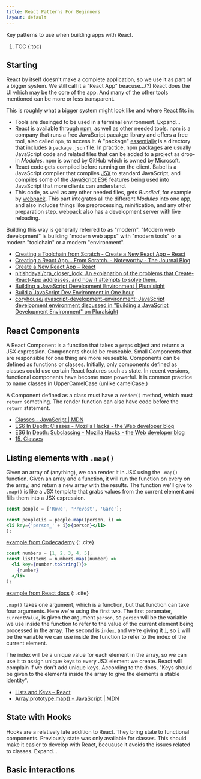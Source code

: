 ```yaml
---
title: React Patterns For Beginners
layout: default
---
```


Key patterns to use when building apps with React. 

1. TOC 
{:toc}

## Starting

React by itself doesn't make a complete application, so we use it as part of a bigger system. We still call it a "React App" beacuse...(?) React does the UI which may be the core of the app. And many of the other tools mentioned can be more or less transparent. 

This is roughly what a bigger system might look like and where React fits in:

- Tools are desinged to be used in a terminal environment. Expand...
- React is available through [npm][0001], as well as other needed tools. npm is a company that runs a free JavaScript pacakge library and offers a free tool, also called `npm`, to access it. A "package" [essentially](https://docs.npmjs.com/about-packages-and-modules) is a directory that includes a `package.json` file. In practice, npm packages are usually JavaScript code and related files that can be added to a project as drop-in _Modules_. npm is owned by GitHub which is owned by Microsoft. 
- React code gets compiled before running on the client. Babel is a JavaScript compiler that compiles [JSX](https://reactjs.org/docs/react-without-jsx.html) to standard JavaScript, and compiles some of the [JavaScript ES6](https://reactjs.org/docs/react-without-es6.html) features being used into JavaScript that more clients can understand. 
- This code, as well as any other needed files, gets _Bundled_, for example by [webpack](https://webpack.js.org/). This part integrates all the different _Modules_ into one app, and also includes things like preprocessing, minification, and any other preparation step. webpack also has a development server with live reloading. 

Building this way is generally referred to as "modern". "Modern web development" is building "modern web apps" with "modern tools" or a modern "toolchain" or a modern "environment".  

- [Creating a Toolchain from Scratch - Create a New React App – React](https://reactjs.org/docs/create-a-new-react-app.html#creating-a-toolchain-from-scratch)
- [Creating a React App… From Scratch. - Noteworthy - The Journal Blog](https://blog.usejournal.com/creating-a-react-app-from-scratch-f3c693b84658)
- [Create a New React App – React](https://reactjs.org/docs/create-a-new-react-app.html)
- [nitishdayal/cra_closer_look: An explanation of the problems that Create-React-App addresses, and how it attempts to solve them.](https://github.com/nitishdayal/cra_closer_look)
- [Building a JavaScript Development Environment \| Pluralsight](https://www.pluralsight.com/courses/javascript-development-environment)
- [Build a JavaScript Dev Environment in One hour](https://www.infoq.com/presentations/javascript-dev-environment/)
- [coryhouse/javascript-development-environment: JavaScript development environment discussed in "Building a JavaScript Development Environment" on Pluralsight](https://github.com/coryhouse/javascript-development-environment)

[0001]: https://www.npmjs.com/

## React Components

A React Component is a function that takes a `props` object and returns a JSX expression. Components should be reuseable. Small Components that are responsible for one thing are more reuseable. Components can be defined as functions or classes. Initially, only components defined as classes could use certain React features such as state. In recent versions, functional components have become more powerful. It is common practice to name classes in UpperCamelCase (unlike camelCase.) 

A Component defined as a class must have a `render()` method, which must `return` something. The render function can also have code before the `return` statement.

- [Classes - JavaScript | MDN](https://developer.mozilla.org/en-US/docs/Web/JavaScript/Reference/Classes)
- [ES6 In Depth: Classes - Mozilla Hacks - the Web developer blog](https://hacks.mozilla.org/2015/07/es6-in-depth-classes/)
- [ES6 In Depth: Subclassing - Mozilla Hacks - the Web developer blog](https://hacks.mozilla.org/2015/08/es6-in-depth-subclassing/)
- [15. Classes](https://exploringjs.com/es6/ch_classes.html)


## Listing elements with `.map()`

Given an array of (anything), we can render it in JSX using the `.map()` function. Given an array and a function, it will run the function on every  on the array, and return a new array with the results. The function we'll give to  `.map()` is like a JSX template that grabs values from the current element and fills them into a JSX expression. 


```jsx
const people = ['Rowe', 'Prevost', 'Gare'];

const peopleLis = people.map((person, i) =>
<li key={'person_' + i}>{person}</li>
);
```
[example from Codecademy](https://www.codecademy.com/courses/react-101/lessons/react-jsx-advanced/exercises/jsx-keys)
{: .cite}

```jsx
const numbers = [1, 2, 3, 4, 5];
const listItems = numbers.map((number) =>
  <li key={number.toString()}>
    {number}
  </li>
);
```
[example from React docs](https://reactjs.org/docs/lists-and-keys.html#keys)
{: .cite}

`.map()` takes one argument, which is a function, but that function can take four arguments. Here we're using the first two. The first paramater, `currentValue`, is given the argument `person`, so `person` will be the variable we use inside the function to refer to the value of the current element being processed in the array. The second is `index`, and we're giving it `i`, so `i` will be the variable we can use inside the function to refer to the index of the current element. 

The index will be a unique value for each element in the array, so we can use it to assign unique keys to every JSX element we create. React will complain if we don't add unique keys. According to the docs, "Keys should be given to the elements inside the array to give the elements a stable identity".


- [Lists and Keys – React](https://reactjs.org/docs/lists-and-keys.html)
- [Array.prototype.map() - JavaScript | MDN](https://developer.mozilla.org/en-US/docs/Web/JavaScript/Reference/Global_Objects/Array/map)

## State with Hooks
 
Hooks are a relatively late addition to React. They bring state to functional components. Previously state was only available for classes. This should make it easier to develop with React, becuause it avoids the issues related to classes. Expand...

## Basic interactions 